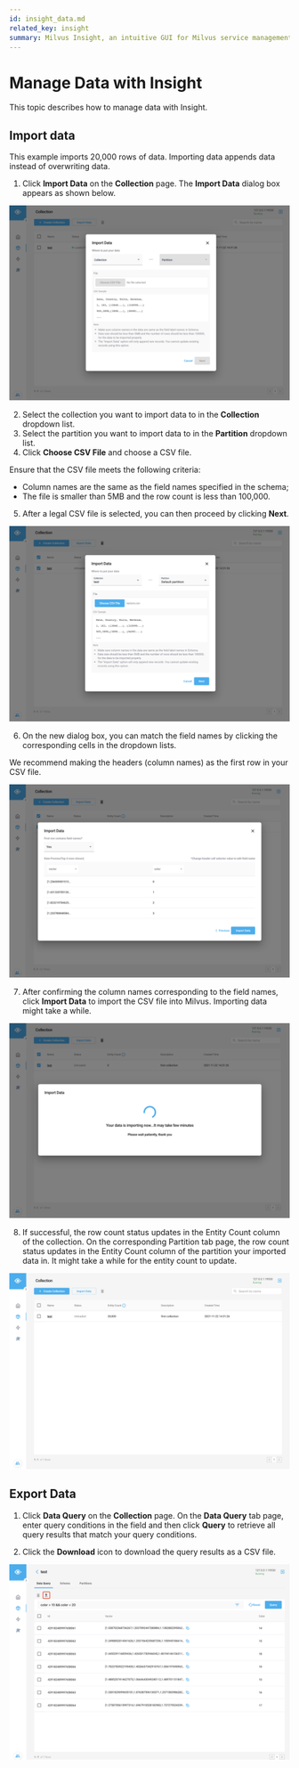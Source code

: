 ```yaml
---
id: insight_data.md
related_key: insight
summary: Milvus Insight, an intuitive GUI for Milvus service management.
---
```


# Manage Data with Insight

This topic describes how to manage data with Insight.

## Import data

This example imports 20,000 rows of data. Importing data appends data instead of overwriting data.


1. Click **Import Data** on the **Collection** page. The **Import Data** dialog box appears as shown below.

![Import Data](../../../../assets/insight_data1.png)


2. Select the collection you want to import data to in the **Collection** dropdown list.
3. Select the partition you want to import data to in the **Partition** dropdown list.
4. Click **Choose CSV File** and choose a CSV file.

<div class="alert note"> Ensure that the CSV file meets the following criteria:
<ul>
<li>Column names are the same as the field names specified in the schema;</li>
<li>The file is smaller than 5MB and the row count is less than 100,000.</li>
</ul>
</div>

5. After a legal CSV file is selected, you can then proceed by clicking **Next**.


![Import Data](../../../../assets/insight_data2.png)


6. On the new dialog box, you can match the field names by clicking the corresponding cells in the dropdown lists.

<div class="alert note">
We recommend making the headers (column names) as the first row in your CSV file.
</div>


![Import Data](../../../../assets/insight_data3.png)

7. After confirming the column names corresponding to the field names, click **Import Data** to import the CSV file into Milvus. Importing data might take a while.

![Import Data](../../../../assets/insight_data4.png)

8. If successful, the row count status updates in the Entity Count column of the collection. On the corresponding Partition tab page, the row count status updates in the Entity Count column of the  partition your imported data in. It might take a while for the entity count to update.

![Import Data](../../../../assets/insight_data5.png)


## Export Data

1. Click **Data Query** on the **Collection** page. On the **Data Query** tab page, enter query conditions in the field and then click **Query** to retrieve all query results that match your query conditions.


2. Click the **Download** icon to download the query results as a CSV file.

![Export Data](../../../../assets/insight_data6.png)

